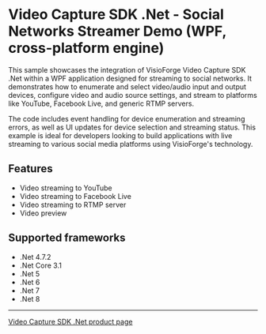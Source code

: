 # Video Capture SDK .Net - Social Networks Streamer Demo (WPF, cross-platform engine)

This sample showcases the integration of VisioForge Video Capture SDK .Net within a WPF application designed for streaming to social networks. It demonstrates how to enumerate and select video/audio input and output devices, configure video and audio source settings, and stream to platforms like YouTube, Facebook Live, and generic RTMP servers.

The code includes event handling for device enumeration and streaming errors, as well as UI updates for device selection and streaming status. This example is ideal for developers looking to build applications with live streaming to various social media platforms using VisioForge's technology.

## Features

- Video streaming to YouTube
- Video streaming to Facebook Live
- Video streaming to RTMP server
- Video preview

## Supported frameworks

- .Net 4.7.2
- .Net Core 3.1
- .Net 5
- .Net 6
- .Net 7
- .Net 8

---

[Video Capture SDK .Net product page](https://www.visioforge.com/video-capture-sdk-net)
